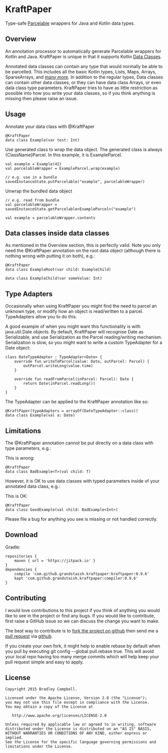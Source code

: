 # KraftPaper

Type-safe [Parcelable](http://developer.android.com/intl/es/reference/android/os/Parcelable.html) wrappers for Java and Kotlin data types.

## Overview

An annotation processor to automatically generate Parcelable wrappers for Kotlin and Java. KraftPaper is unique in that it supports Kotlin [Data Classes](https://kotlinlang.org/docs/reference/data-classes.html).

Annotated data classes can contain any type that would normally be able to be parcelled. This includes all the basic Kotlin types, Lists, Maps, Arrays, SparseArrays, and [many more](https://github.com/grandstaish/KraftPaper/tree/master/compiler/src/test/java/nz/bradcampbell/kraftpaper). In addition to the regular types, Data classes can contain other data classes, or they can have data class Arrays, or even data class type parameters. KraftPaper tries to have as little restriction as possible into how you write your data classes, so if you think anything is missing then please raise an issue.

## Usage

Annotate your data class with @KraftPaper

```
@KraftPaper
data class Example(var test: Int)
```

Use generated class to wrap the data object. The generated class is always {ClassName}Parcel. In this example, it is ExampleParcel.

```
val example = Example(42)
val parcelableWrapper = ExampleParcel.wrap(example)

// e.g. use in a bundle
savedInstanceState.putParcelable("example", parcelableWrapper)
```

Unwrap the bundled data object

```
// e.g. read from bundle
val parcelableWrapper = savedInstanceState.getParcelable<ExampleParcel>("example")

val example = parcelableWrapper.contents
```

## Data classes inside data classes

As mentioned in the Overview section, this is perfectly valid. Note you only need the @KraftPaper annotation on the root data object (although there is nothing wrong with putting it on both), e.g.:

```
@KraftPaper
data class ExampleRoot(var child: ExampleChild)

data class ExampleChild(var someValue: Int)
```

## Type Adapters

Occasionally when using KraftPaper you might find the need to parcel an unknown type, or modify how an object is read/written to a parcel. TypeAdapters allow you to do this.

A good example of when you might want this functionality is with java.util.Date objects. By default, KraftPaper will recognise Date as Serializable, and use Serialization as the Parcel reading/writing mechanism. Serialization is slow, so you might want to write a custom TypeAdapter for a Date object:

```
class DateTypeAdapter : TypeAdapter<Date> {
    override fun writeToParcel(value: Date, outParcel: Parcel) {
        outParcel.writeLong(value.time)
    }

    override fun readFromParcel(inParcel: Parcel): Date {
        return Date(inParcel.readLong())
    }
}
```

The TypeAdapter can be applied to the KraftPaper annotation like so:

```
@KraftPaper(typeAdapters = arrayOf(DateTypeAdapter::class))
data class Example(val a: Date)
```

## Limitations

The @KraftPaper annotation cannot be put directly on a data class with type parameters, e.g.:

This is wrong:
```
@KraftPaper
data class BadExample<T>(val child: T)
```

However, it is OK to use data classes with typed parameters inside of your annotated data class, e.g.:

This is OK:
```
@KraftPaper
data class GoodExample(val child: BadExample<Int>)
```

Please file a bug for anything you see is missing or not handled correctly.

## Download

Gradle:

```
repositories {
    maven { url = 'https://jitpack.io' }
}
dependencies {
    compile 'com.github.grandstaish.kraftpaper:kraftpaper:0.9.6'
    kapt 'com.github.grandstaish.kraftpaper:compiler:0.9.6'
}
```

## Contributing

I would love contributions to this project if you think of anything you would like to see in the project or find any bugs. If you would like to contribute, first raise a GitHub issue so we can discuss the change you want to make. 

The best way to contribute is to [fork the project on github](https://help.github.com/articles/fork-a-repo/) then send me a [pull request](https://help.github.com/articles/using-pull-requests/) via [github](https://github.com/).

If you create your own fork, it might help to enable rebase by default when you pull by executing git config --global pull.rebase true. This will avoid your local repo having too many merge commits which will help keep your pull request simple and easy to apply.


## License
    Copyright 2015 Bradley Campbell.
    
    Licensed under the Apache License, Version 2.0 (the "License");
    you may not use this file except in compliance with the License.
    You may obtain a copy of the License at

       http://www.apache.org/licenses/LICENSE-2.0

    Unless required by applicable law or agreed to in writing, software
    distributed under the License is distributed on an "AS IS" BASIS,
    WITHOUT WARRANTIES OR CONDITIONS OF ANY KIND, either express or implied.
    See the License for the specific language governing permissions and
    limitations under the License.
